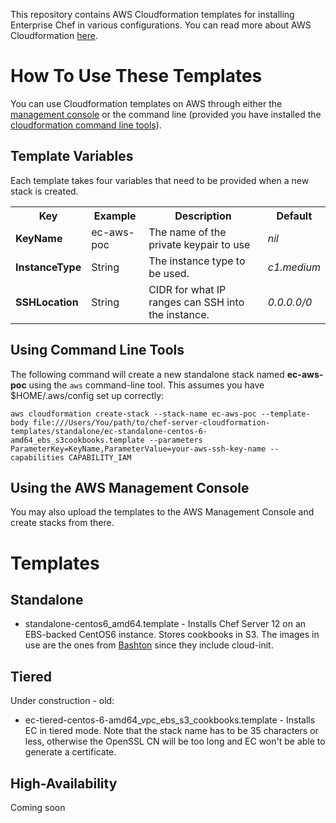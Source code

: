 This repository contains AWS Cloudformation templates for installing Enterprise Chef in various configurations. You can read more about AWS Cloudformation [here](http://aws.amazon.com/cloudformation/).

How To Use These Templates
==========================
You can use Cloudformation templates on AWS through either the [management console](https://console.aws.amazon.com/cloudformation/home) or the command line (provided you have installed the [cloudformation command line tools](http://aws.amazon.com/developertools/2555753788650372)).

Template Variables
------------------
Each template takes four variables that need to be provided when a new stack is created.

<table>
  <tr>
    <th>Key</th>
    <th>Example</th>
    <th>Description</th>
    <th>Default</th>
  </tr>
  <tr>
    <td><strong>KeyName</strong></td>
    <td>ec-aws-poc</td>
    <td>The name of the private keypair to use</td>
    <td><em>nil</em></td>
  </tr>
  <tr>
    <td><strong>InstanceType</strong></td>
    <td>String</td>
    <td>The instance type to be used.</td>
    <td><em>c1.medium</em></td>
  </tr>
  </tr>
  <tr>
    <td><strong>SSHLocation</strong></td>
    <td>String</td>
    <td>CIDR for what IP ranges can SSH into the instance.</td>
    <td><em>0.0.0.0/0</em></td>
  </tr>
</table>


Using Command Line Tools
------------------------
The following command will create a new standalone stack named **ec-aws-poc** using the `aws` command-line tool. This assumes you have $HOME/.aws/config set up correctly:

```
aws cloudformation create-stack --stack-name ec-aws-poc --template-body file:///Users/You/path/to/chef-server-cloudformation-templates/standalone/ec-standalone-centos-6-amd64_ebs_s3cookbooks.template --parameters ParameterKey=KeyName,ParameterValue=your-aws-ssh-key-name --capabilities CAPABILITY_IAM
```

Using the AWS Management Console
--------------------------------

You may also upload the templates to the AWS Management Console and create stacks from there.

Templates
=========

Standalone
----------

* standalone-centos6_amd64.template - Installs Chef Server 12 on an EBS-backed CentOS6 instance. Stores cookbooks in S3. The images in use are the ones from [Bashton](http://www.bashton.com/) since they include cloud-init.

Tiered
------

Under construction - old:

* ec-tiered-centos-6-amd64_vpc_ebs_s3_cookbooks.template - Installs EC in tiered mode. Note that the stack name has to be 35 characters or less, otherwise the OpenSSL CN will be too long and EC won't be able to generate a certificate.

High-Availability
-----------------

Coming soon
